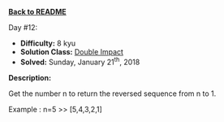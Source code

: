﻿<a href=https://github.com/hlais/Kata---a---Day><b>Back to README</b><a>

Day #12: 

* <b>Difficulty:</b> 8 kyu
* <b>Solution Class:</b> [Double Impact](Reversed%20Sequence.cs)
* <b>Solved:</b> Sunday, January 21<sup>th</sup>, 2018

<b>Description:</b>

Get the number n to return the reversed sequence from n to 1.

Example : n=5 >> [5,4,3,2,1]

